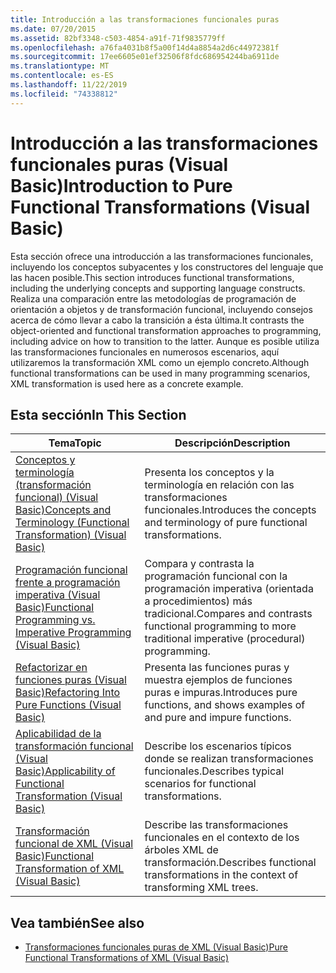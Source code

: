 ```yaml
---
title: Introducción a las transformaciones funcionales puras
ms.date: 07/20/2015
ms.assetid: 82bf3348-c503-4854-a91f-71f9835779ff
ms.openlocfilehash: a76fa4031b8f5a00f14d4a8854a2d6c44972381f
ms.sourcegitcommit: 17ee6605e01ef32506f8fdc686954244ba6911de
ms.translationtype: MT
ms.contentlocale: es-ES
ms.lasthandoff: 11/22/2019
ms.locfileid: "74338812"
---
```

# <a name="introduction-to-pure-functional-transformations-visual-basic"></a><span data-ttu-id="11ee4-102">Introducción a las transformaciones funcionales puras (Visual Basic)</span><span class="sxs-lookup"><span data-stu-id="11ee4-102">Introduction to Pure Functional Transformations (Visual Basic)</span></span>
<span data-ttu-id="11ee4-103">Esta sección ofrece una introducción a las transformaciones funcionales, incluyendo los conceptos subyacentes y los constructores del lenguaje que las hacen posible.</span><span class="sxs-lookup"><span data-stu-id="11ee4-103">This section introduces functional transformations, including the underlying concepts and supporting language constructs.</span></span> <span data-ttu-id="11ee4-104">Realiza una comparación entre las metodologías de programación de orientación a objetos y de transformación funcional, incluyendo consejos acerca de cómo llevar a cabo la transición a ésta última.</span><span class="sxs-lookup"><span data-stu-id="11ee4-104">It contrasts the object-oriented and functional transformation approaches to programming, including advice on how to transition to the latter.</span></span> <span data-ttu-id="11ee4-105">Aunque es posible utiliza las transformaciones funcionales en numerosos escenarios, aquí utilizaremos la transformación XML como un ejemplo concreto.</span><span class="sxs-lookup"><span data-stu-id="11ee4-105">Although functional transformations can be used in many programming scenarios, XML transformation is used here as a concrete example.</span></span>  
  
## <a name="in-this-section"></a><span data-ttu-id="11ee4-106">Esta sección</span><span class="sxs-lookup"><span data-stu-id="11ee4-106">In This Section</span></span>  
  
|<span data-ttu-id="11ee4-107">Tema</span><span class="sxs-lookup"><span data-stu-id="11ee4-107">Topic</span></span>|<span data-ttu-id="11ee4-108">Descripción</span><span class="sxs-lookup"><span data-stu-id="11ee4-108">Description</span></span>|  
|-----------|-----------------|  
|[<span data-ttu-id="11ee4-109">Conceptos y terminología (transformación funcional) (Visual Basic)</span><span class="sxs-lookup"><span data-stu-id="11ee4-109">Concepts and Terminology (Functional Transformation) (Visual Basic)</span></span>](../../../../visual-basic/programming-guide/concepts/linq/concepts-and-terminology-functional-transformation.md)|<span data-ttu-id="11ee4-110">Presenta los conceptos y la terminología en relación con las transformaciones funcionales.</span><span class="sxs-lookup"><span data-stu-id="11ee4-110">Introduces the concepts and terminology of pure functional transformations.</span></span>|  
|[<span data-ttu-id="11ee4-111">Programación funcional frente a programación imperativa (Visual Basic)</span><span class="sxs-lookup"><span data-stu-id="11ee4-111">Functional Programming vs. Imperative Programming (Visual Basic)</span></span>](../../../../visual-basic/programming-guide/concepts/linq/functional-programming-vs-imperative-programming.md)|<span data-ttu-id="11ee4-112">Compara y contrasta la programación funcional con la programación imperativa (orientada a procedimientos) más tradicional.</span><span class="sxs-lookup"><span data-stu-id="11ee4-112">Compares and contrasts functional programming to more traditional imperative (procedural) programming.</span></span>|  
|[<span data-ttu-id="11ee4-113">Refactorizar en funciones puras (Visual Basic)</span><span class="sxs-lookup"><span data-stu-id="11ee4-113">Refactoring Into Pure Functions (Visual Basic)</span></span>](../../../../visual-basic/programming-guide/concepts/linq/refactoring-into-pure-functions.md)|<span data-ttu-id="11ee4-114">Presenta las funciones puras y muestra ejemplos de funciones puras e impuras.</span><span class="sxs-lookup"><span data-stu-id="11ee4-114">Introduces pure functions, and shows examples of and pure and impure functions.</span></span>|  
|[<span data-ttu-id="11ee4-115">Aplicabilidad de la transformación funcional (Visual Basic)</span><span class="sxs-lookup"><span data-stu-id="11ee4-115">Applicability of Functional Transformation (Visual Basic)</span></span>](../../../../visual-basic/programming-guide/concepts/linq/applicability-of-functional-transformation.md)|<span data-ttu-id="11ee4-116">Describe los escenarios típicos donde se realizan transformaciones funcionales.</span><span class="sxs-lookup"><span data-stu-id="11ee4-116">Describes typical scenarios for functional transformations.</span></span>|  
|[<span data-ttu-id="11ee4-117">Transformación funcional de XML (Visual Basic)</span><span class="sxs-lookup"><span data-stu-id="11ee4-117">Functional Transformation of XML (Visual Basic)</span></span>](../../../../visual-basic/programming-guide/concepts/linq/functional-transformation-of-xml.md)|<span data-ttu-id="11ee4-118">Describe las transformaciones funcionales en el contexto de los árboles XML de transformación.</span><span class="sxs-lookup"><span data-stu-id="11ee4-118">Describes functional transformations in the context of transforming XML trees.</span></span>|  
  
## <a name="see-also"></a><span data-ttu-id="11ee4-119">Vea también</span><span class="sxs-lookup"><span data-stu-id="11ee4-119">See also</span></span>

- [<span data-ttu-id="11ee4-120">Transformaciones funcionales puras de XML (Visual Basic)</span><span class="sxs-lookup"><span data-stu-id="11ee4-120">Pure Functional Transformations of XML (Visual Basic)</span></span>](../../../../visual-basic/programming-guide/concepts/linq/pure-functional-transformations-of-xml.md)
